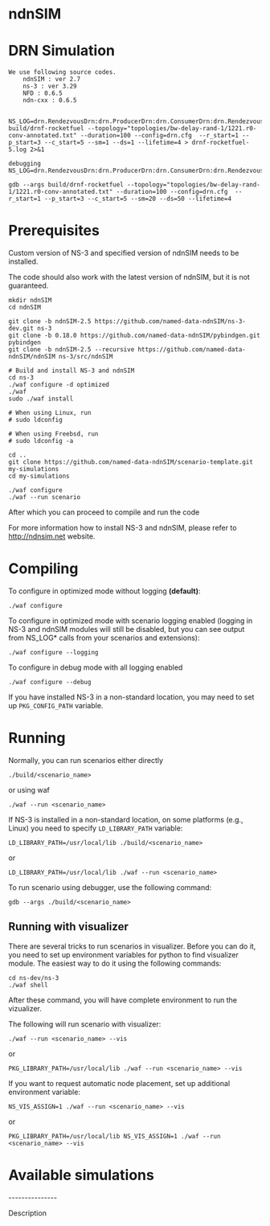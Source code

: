 ndnSIM
======

DRN Simulation
===============
    We use following source codes.
        ndnSIM : ver 2.7
        ns-3 : ver 3.29
        NFD : 0.6.5
        ndn-cxx : 0.6.5


    NS_LOG=drn.RendezvousDrn:drn.ProducerDrn:drn.ConsumerDrn:drn.RendezvousDHT:drn.RendezvousDrnF:drn.TimeoutApp build/drnf-rocketfuel --topology="topologies/bw-delay-rand-1/1221.r0-conv-annotated.txt" --duration=100 --config=drn.cfg  --r_start=1 --p_start=3 --c_start=5 --sm=1 --ds=1 --lifetime=4 > drnf-rocketfuel-5.log 2>&1

    debugging
    NS_LOG=drn.RendezvousDrn:drn.ProducerDrn:drn.ConsumerDrn:drn.RendezvousDHT:drn.RendezvousDrnF:drn.TimeoutApp

    gdb --args build/drnf-rocketfuel --topology="topologies/bw-delay-rand-1/1221.r0-conv-annotated.txt" --duration=100 --config=drn.cfg  --r_start=1 --p_start=3 --c_start=5 --sm=20 --ds=50 --lifetime=4

Prerequisites
=============

Custom version of NS-3 and specified version of ndnSIM needs to be installed.

The code should also work with the latest version of ndnSIM, but it is not guaranteed.

    mkdir ndnSIM
    cd ndnSIM

    git clone -b ndnSIM-2.5 https://github.com/named-data-ndnSIM/ns-3-dev.git ns-3
    git clone -b 0.18.0 https://github.com/named-data-ndnSIM/pybindgen.git pybindgen
    git clone -b ndnSIM-2.5 --recursive https://github.com/named-data-ndnSIM/ndnSIM ns-3/src/ndnSIM

    # Build and install NS-3 and ndnSIM
    cd ns-3
    ./waf configure -d optimized
    ./waf
    sudo ./waf install

    # When using Linux, run
    # sudo ldconfig

    # When using Freebsd, run
    # sudo ldconfig -a

    cd ..
    git clone https://github.com/named-data-ndnSIM/scenario-template.git my-simulations
    cd my-simulations

    ./waf configure
    ./waf --run scenario

After which you can proceed to compile and run the code

For more information how to install NS-3 and ndnSIM, please refer to http://ndnsim.net website.

Compiling
=========

To configure in optimized mode without logging **(default)**:

    ./waf configure

To configure in optimized mode with scenario logging enabled (logging in NS-3 and ndnSIM modules will still be disabled,
but you can see output from NS_LOG* calls from your scenarios and extensions):

    ./waf configure --logging

To configure in debug mode with all logging enabled

    ./waf configure --debug

If you have installed NS-3 in a non-standard location, you may need to set up ``PKG_CONFIG_PATH`` variable.

Running
=======

Normally, you can run scenarios either directly

    ./build/<scenario_name>

or using waf

    ./waf --run <scenario_name>

If NS-3 is installed in a non-standard location, on some platforms (e.g., Linux) you need to specify ``LD_LIBRARY_PATH`` variable:

    LD_LIBRARY_PATH=/usr/local/lib ./build/<scenario_name>

or

    LD_LIBRARY_PATH=/usr/local/lib ./waf --run <scenario_name>

To run scenario using debugger, use the following command:

    gdb --args ./build/<scenario_name>


Running with visualizer
-----------------------

There are several tricks to run scenarios in visualizer.  Before you can do it, you need to set up environment variables for python to find visualizer module.  The easiest way to do it using the following commands:

    cd ns-dev/ns-3
    ./waf shell

After these command, you will have complete environment to run the vizualizer.

The following will run scenario with visualizer:

    ./waf --run <scenario_name> --vis

or

    PKG_LIBRARY_PATH=/usr/local/lib ./waf --run <scenario_name> --vis

If you want to request automatic node placement, set up additional environment variable:

    NS_VIS_ASSIGN=1 ./waf --run <scenario_name> --vis

or

    PKG_LIBRARY_PATH=/usr/local/lib NS_VIS_ASSIGN=1 ./waf --run <scenario_name> --vis

Available simulations
=====================

<Scenario Name>
---------------

Description
